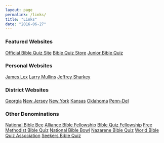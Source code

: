 ```yaml
---
layout: page
permalink: /links/
title: "Links"
date: "2016-06-27"
---
```


### Featured Websites

[Official Bible Quiz Site](http://biblequiz.ag.org) [Bible Quiz Store](http://bit.ly/nDtOnQ) [Junior Bible Quiz](http://nationaljbq.org/)

### Personal Websites

[James Lex](http://jameslex.com) [Larry Mullins](http://mpressivesoftware.com) [Jeffrey Sharkey](http://bq.jsharkey.org)

### District Websites

[Georgia](http://biblequizgeorgia.com) [New Jersey](http://www.njbq.org) [New York](http://nybiblequiz.com) [Kansas](http://www.ks-tbq.net/) [Oklahoma](http://www.okbiblequiz.com/) [Penn-Del](https://penndelyouth.com/bq)

### Other Denominations

[National Bible Bee](http://www.biblebee.org) [Alliance Bible Fellowship](http://www.lifeimpactcma.org/quizzing/quizzing.htm) [Bible Quiz Fellowship](http://www.biblequizfellowship.org/) [Free Methodist Bible Quiz](http://www.fmquizzing.org/) [National Bible Bowl](http://www.biblebowl.net/Welcome.aspx) [Nazarene Bible Quiz](http://youthquiz.nazarene.org/) [World Bible Quiz Association](http://www.wbqa.org/) [Seekers Bible Quiz](http://www.biblequizzer.org/)
